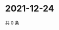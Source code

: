 # 2021-12-24

共 0 条

<!-- BEGIN WEIBO -->
<!-- 最后更新时间 Fri Dec 24 2021 20:01:26 GMT+0800 (China Standard Time) -->

<!-- END WEIBO -->
